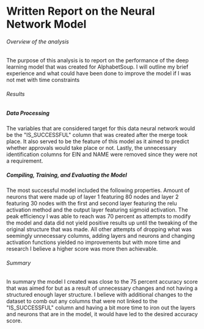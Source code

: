 # Written Report on the Neural Network 								Model

###### Overview of the analysis 

The purpose of this analysis is to report on the performance of the deep learning model that was created for AlphabetSoup. I will outline my brief experience and what could have been done to improve the model if I was not met with time constraints 

###### Results 

##### Data Processing

The variables that are considered target for this data neural network would be the "IS_SUCCESSFUL" column that was created after the merge took place. It also served to be the feature of this model as it aimed to predict whether approvals would take place or not. Lastly, the unnecessary identification columns for EIN and NAME were removed since they were not a requirement.

##### Compiling, Training, and Evaluating the Model 

The most successful model included the following properties. Amount of neurons that were made up of layer 1 featuring 80 nodes and layer 2 featuring 30 nodes with the first and second layer featuring the relu activation method and the output layer featuring sigmoid activation. The peak efficiency I was able to reach was 70 percent as attempts to modify the model and data did not yield positive results up until the tweaking of the original structure that was made.  All other attempts of dropping what was seemingly unnecessary columns, adding layers and neurons and changing activation functions yielded no improvements but with more time and research I believe a higher score was more then achievable. 

###### Summary

In summary the model I created was close to the 75 percent accuracy score that was aimed for but as a result of unnecessary changes and not having a structured enough layer structure. I believe with additional changes to the dataset to comb out any columns that were not linked to the "IS_SUCCESSFUL" column and having a bit more time to iron out the layers and neurons that are in the model, it would have led to the desired accuracy score. 